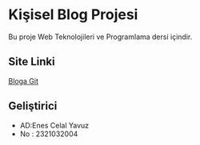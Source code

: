 # Kişisel Blog Projesi

Bu proje Web Teknolojileri ve Programlama dersi içindir.

## Site Linki
[Bloga Git](https://senin-site.netlify.app)

## Geliştirici
- AD:Enes Celal Yavuz
- No : 2321032004
